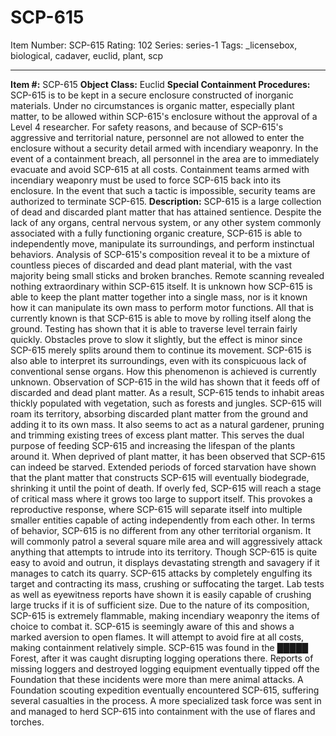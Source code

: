 # SCP-615
Item Number: SCP-615
Rating: 102
Series: series-1
Tags: _licensebox, biological, cadaver, euclid, plant, scp

---

**Item #:** SCP-615
**Object Class:** Euclid
**Special Containment Procedures:** SCP-615 is to be kept in a secure enclosure constructed of inorganic materials. Under no circumstances is organic matter, especially plant matter, to be allowed within SCP-615's enclosure without the approval of a Level 4 researcher. For safety reasons, and because of SCP-615's aggressive and territorial nature, personnel are not allowed to enter the enclosure without a security detail armed with incendiary weaponry.
In the event of a containment breach, all personnel in the area are to immediately evacuate and avoid SCP-615 at all costs. Containment teams armed with incendiary weaponry must be used to force SCP-615 back into its enclosure. In the event that such a tactic is impossible, security teams are authorized to terminate SCP-615.
**Description:** SCP-615 is a large collection of dead and discarded plant matter that has attained sentience. Despite the lack of any organs, central nervous system, or any other system commonly associated with a fully functioning organic creature, SCP-615 is able to independently move, manipulate its surroundings, and perform instinctual behaviors.
Analysis of SCP-615's composition reveal it to be a mixture of countless pieces of discarded and dead plant material, with the vast majority being small sticks and broken branches. Remote scanning revealed nothing extraordinary within SCP-615 itself. It is unknown how SCP-615 is able to keep the plant matter together into a single mass, nor is it known how it can manipulate its own mass to perform motor functions. All that is currently known is that SCP-615 is able to move by rolling itself along the ground. Testing has shown that it is able to traverse level terrain fairly quickly. Obstacles prove to slow it slightly, but the effect is minor since SCP-615 merely splits around them to continue its movement. SCP-615 is also able to interpret its surroundings, even with its conspicuous lack of conventional sense organs. How this phenomenon is achieved is currently unknown.
Observation of SCP-615 in the wild has shown that it feeds off of discarded and dead plant matter. As a result, SCP-615 tends to inhabit areas thickly populated with vegetation, such as forests and jungles. SCP-615 will roam its territory, absorbing discarded plant matter from the ground and adding it to its own mass. It also seems to act as a natural gardener, pruning and trimming existing trees of excess plant matter. This serves the dual purpose of feeding SCP-615 and increasing the lifespan of the plants around it. When deprived of plant matter, it has been observed that SCP-615 can indeed be starved. Extended periods of forced starvation have shown that the plant matter that constructs SCP-615 will eventually biodegrade, shrinking it until the point of death. If overly fed, SCP-615 will reach a stage of critical mass where it grows too large to support itself. This provokes a reproductive response, where SCP-615 will separate itself into multiple smaller entities capable of acting independently from each other.
In terms of behavior, SCP-615 is no different from any other territorial organism. It will commonly patrol a several square mile area and will aggressively attack anything that attempts to intrude into its territory. Though SCP-615 is quite easy to avoid and outrun, it displays devastating strength and savagery if it manages to catch its quarry. SCP-615 attacks by completely engulfing its target and contracting its mass, crushing or suffocating the target. Lab tests as well as eyewitness reports have shown it is easily capable of crushing large trucks if it is of sufficient size.
Due to the nature of its composition, SCP-615 is extremely flammable, making incendiary weaponry the items of choice to combat it. SCP-615 is seemingly aware of this and shows a marked aversion to open flames. It will attempt to avoid fire at all costs, making containment relatively simple.
SCP-615 was found in the █████ Forest, after it was caught disrupting logging operations there. Reports of missing loggers and destroyed logging equipment eventually tipped off the Foundation that these incidents were more than mere animal attacks. A Foundation scouting expedition eventually encountered SCP-615, suffering several casualties in the process. A more specialized task force was sent in and managed to herd SCP-615 into containment with the use of flares and torches.